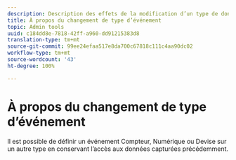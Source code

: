 ```yaml
---
description: Description des effets de la modification d’un type de données après la collecte des données.
title: À propos du changement de type d’événement
topic: Admin tools
uuid: c184dd8e-7818-42ff-a960-dd91215383d8
translation-type: tm+mt
source-git-commit: 99ee24efaa517e8da700c67818c111c4aa90dc02
workflow-type: tm+mt
source-wordcount: '43'
ht-degree: 100%

---
```



# À propos du changement de type d’événement

Il est possible de définir un événement Compteur, Numérique ou Devise sur un autre type en conservant l’accès aux données capturées précédemment.
